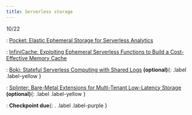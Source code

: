```yaml
---
title: Serverless storage
---
```



10/22

: [Pocket: Elastic Ephemeral Storage for Serverless Analytics](https://www.usenix.org/conference/osdi18/presentation/klimovic)

: [InfiniCache: Exploiting Ephemeral Serverless Functions to Build a Cost-Effective Memory Cache](https://www.usenix.org/conference/fast20/presentation/wang-ao)


: [Boki: Stateful Serverless Computing with Shared Logs](https://dl.acm.org/doi/10.1145/3477132.3483541) **(optional)**{: .label .label-yellow }

: [Splinter: Bare-Metal Extensions for Multi-Tenant Low-Latency Storage](https://www.usenix.org/conference/osdi18/presentation/kulkarni) **(optional)**{: .label .label-yellow }
  
: **Checkpoint due**{: . .label .label-purple }

